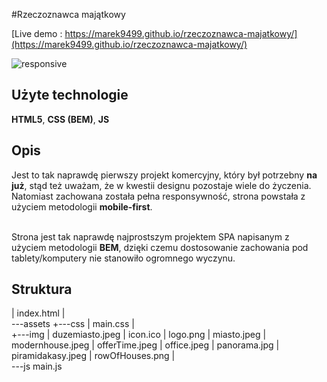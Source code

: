 #Rzeczoznawca majątkowy

[Live demo : https://marek9499.github.io/rzeczoznawca-majatkowy/](https://marek9499.github.io/rzeczoznawca-majatkowy/)

![responsive](https://marek9499.github.io/portfolio/img/mockups/rzeczoznawcamajatkowy/Mockup.jpg)

## Użyte technologie

**HTML5**, **CSS (BEM)**, **JS**

## Opis 
Jest to tak naprawdę pierwszy projekt komercyjny, który był potrzebny **na już**, stąd też uważam, że w kwestii designu pozostaje wiele do życzenia.<br>
Natomiast zachowana została pełna responsywność, strona powstała z użyciem metodologii **mobile-first**.<br><br>

Strona jest tak naprawdę najprostszym projektem SPA napisanym z użyciem metodologii **BEM**, dzięki czemu dostosowanie zachowania pod tablety/komputery nie stanowiło ogromnego wyczynu.<br>

## Struktura

|   index.html
|   
\---assets
    +---css
    |       main.css
    |       
    +---img
    |       duzemiasto.jpeg
    |       icon.ico
    |       logo.png
    |       miasto.jpeg
    |       modernhouse.jpeg
    |       offerTime.jpeg
    |       office.jpeg
    |       panorama.jpg
    |       piramidakasy.jpeg
    |       rowOfHouses.png
    |       
    \---js
            main.js
            
